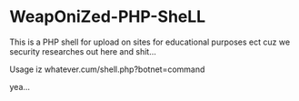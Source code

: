 # WeapOniZed-PHP-SheLL
This is a PHP shell for upload on sites for educational purposes ect cuz we security researches out here and shit...


Usage iz whatever.cum/shell.php?botnet=command

yea...

